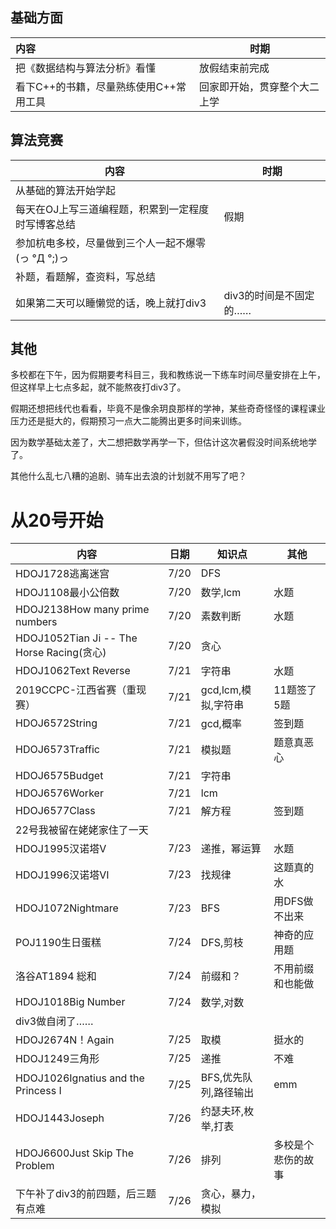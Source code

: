 ## 基础方面

| 内容                                   | 时期                         |
| :------------------------------------- | ---------------------------- |
| 把《数据结构与算法分析》看懂           | 放假结束前完成               |
| 看下C++的书籍，尽量熟练使用C++常用工具 | 回家即开始，贯穿整个大二上学 |

## 算法竞赛

| 内容                                               | 时期                   |
| -------------------------------------------------- | ---------------------- |
| 从基础的算法开始学起                               |                        |
| 每天在OJ上写三道编程题，积累到一定程度时写博客总结 | 假期                   |
| 参加杭电多校，尽量做到三个人一起不爆零(っ °Д °;)っ |                        |
| 补题，看题解，查资料，写总结                       |                        |
| 如果第二天可以睡懒觉的话，晚上就打div3             | div3的时间是不固定的…… |

## 其他

多校都在下午，因为假期要考科目三，我和教练说一下练车时间尽量安排在上午，但这样早上七点多起，就不能熬夜打div3了。

假期还想把线代也看看，毕竟不是像余玥良那样的学神，某些奇奇怪怪的课程课业压力还是挺大的，假期预习一点大二能腾出更多时间来训练。

因为数学基础太差了，大二想把数学再学一下，但估计这次暑假没时间系统地学了。

其他什么乱七八糟的追剧、骑车出去浪的计划就不用写了吧？

# 从20号开始

| 内容                                      | 日期 | 知识点                | 其他               |
| ----------------------------------------- | ---- | --------------------- | ------------------ |
| HDOJ1728逃离迷宫                          | 7/20 | DFS                   |                    |
| HDOJ1108最小公倍数                        | 7/20 | 数学,lcm              | 水题               |
| HDOJ2138How many prime numbers            | 7/20 | 素数判断              | 水题               |
| HDOJ1052Tian Ji -- The Horse Racing(贪心) | 7/20 | 贪心                  |                    |
| HDOJ1062Text Reverse                      | 7/21 | 字符串                | 水题               |
| 2019CCPC-江西省赛（重现赛）               | 7/21 | gcd,lcm,模拟,字符串   | 11题签了5题        |
| HDOJ6572String                            | 7/21 | gcd,概率              | 签到题             |
| HDOJ6573Traffic                           | 7/21 | 模拟题                | 题意真恶心         |
| HDOJ6575Budget                            | 7/21 | 字符串                |                    |
| HDOJ6576Worker                            | 7/21 | lcm                   |                    |
| HDOJ6577Class                             | 7/21 | 解方程                | 签到题             |
| 22号我被留在姥姥家住了一天                |      |                       |                    |
| HDOJ1995汉诺塔V                           | 7/23 | 递推，幂运算          | 水题               |
| HDOJ1996汉诺塔VI                          | 7/23 | 找规律                | 这题真的水         |
| HDOJ1072Nightmare                         | 7/23 | BFS                   | 用DFS做不出来      |
| POJ1190生日蛋糕                           | 7/24 | DFS,剪枝              | 神奇的应用题       |
| 洛谷AT1894 総和                           | 7/24 | 前缀和？              | 不用前缀和也能做   |
| HDOJ1018Big Number                        | 7/24 | 数学,对数             |                    |
| div3做自闭了……                            |      |                       |                    |
| HDOJ2674N！Again                          | 7/25 | 取模                  | 挺水的             |
| HDOJ1249三角形                            | 7/25 | 递推                  | 不难               |
| HDOJ1026Ignatius and the Princess I       | 7/25 | BFS,优先队列,路径输出 | emm                |
| HDOJ1443Joseph                            | 7/26 | 约瑟夫环,枚举,打表    |                    |
| HDOJ6600Just Skip The Problem             | 7/26 | 排列                  | 多校是个悲伤的故事 |
| 下午补了div3的前四题，后三题有点难        | 7/26 | 贪心，暴力，模拟      |                    |
